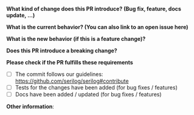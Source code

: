 **What kind of change does this PR introduce? (Bug fix, feature, docs update, ...)**



**What is the current behavior? (You can also link to an open issue here)**



**What is the new behavior (if this is a feature change)?**



**Does this PR introduce a breaking change?**



**Please check if the PR fulfills these requirements**
- [ ] The commit follows our guidelines: https://github.com/serilog/serilog#contribute
- [ ] Tests for the changes have been added (for bug fixes / features)
- [ ] Docs have been added / updated (for bug fixes / features)

**Other information**:

